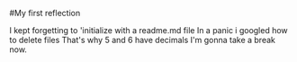 #My first reflection 

I kept forgetting to 'initialize with a readme.md file
In a panic i googled how to delete files
That's why 5 and 6 have decimals
I'm gonna take a break now. 

